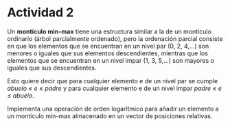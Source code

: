 # Actividad 2
Un __montículo min-max__ tiene una estructura similar a la de un montículo 
ordinario (árbol parcialmente ordenado), pero la ordenación parcial consiste en 
que los elementos que se encuentran en un nivel par (0, 2, 4,...) son menores o 
iguales que sus elementos descendientes, 
mientras que los elementos que se encuentran en un nivel impar (1, 3, 5,...) son mayores o 
iguales que sus descendientes. 

Esto quiere decir que para cualquier elemento e de un nivel par 
se cumple _abuelo ≤ e ≤ padre_ y para cualquier elemento e de un nivel impar _padre ≤ e ≤ abuelo_.  

Implementa una operación de orden logarítmico para 
añadir un elemento a un montículo min-max almacenado en un vector de posiciones relativas.
